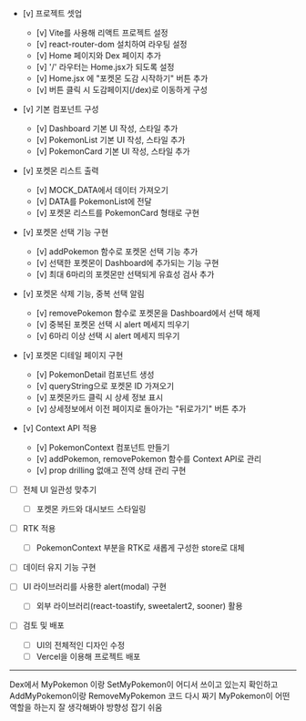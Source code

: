 - [v] 프로젝트 셋업

  - [v] Vite를 사용해 리액트 프로젝트 설정
  - [v] react-router-dom 설치하여 라우팅 설정
  - [v] Home 페이지와 Dex 페이지 추가
  - [v] '/' 라우터는 Home.jsx가 되도록 설정
  - [v] Home.jsx 에 "포켓몬 도감 시작하기" 버튼 추가
  - [v] 버튼 클릭 시 도감페이지(/dex)로 이동하게 구성

- [v] 기본 컴포넌트 구성

  - [v] Dashboard 기본 UI 작성, 스타일 추가
  - [v] PokemonList 기본 UI 작성, 스타일 추가
  - [v] PokemonCard 기본 UI 작성, 스타일 추가

- [v] 포켓몬 리스트 출력

  - [v] MOCK_DATA에서 데이터 가져오기
  - [v] DATA를 PokemonList에 전달
  - [v] 포켓몬 리스트를 PokemonCard 형태로 구현

- [v] 포켓몬 선택 기능 구현

  - [v] addPokemon 함수로 포켓몬 선택 기능 추가
  - [v] 선택한 포켓몬이 Dashboard에 추가되는 기능 구현
  - [v] 최대 6마리의 포켓몬만 선택되게 유효성 검사 추가

- [v] 포켓몬 삭제 기능, 중복 선택 알림

  - [v] removePokemon 함수로 포켓몬을 Dashboard에서 선택 해제
  - [v] 중복된 포켓몬 선택 시 alert 메세지 띄우기
  - [v] 6마리 이상 선택 시 alert 메세지 띄우기

- [v] 포켓몬 디테일 페이지 구현

  - [v] PokemonDetail 컴포넌트 생성
  - [v] queryString으로 포켓몬 ID 가져오기
  - [v] 포켓몬카드 클릭 시 상세 정보 표시
  - [v] 상세정보에서 이전 페이지로 돌아가는 "뒤로가기" 버튼 추가

- [v] Context API 적용

  - [v] PokemonContext 컴포넌트 만들기
  - [v] addPokemon, removePokemon 함수를 Context API로 관리
  - [v] prop drilling 없애고 전역 상태 관리 구현

- [ ] 전체 UI 일관성 맞추기

  - [ ] 포켓몬 카드와 대시보드 스타일링

- [ ] RTK 적용

  - [ ] PokemonContext 부분을 RTK로 새롭게 구성한 store로 대체

- [ ] 데이터 유지 기능 구현
- [ ] UI 라이브러리를 사용한 alert(modal) 구현

  - [ ] 외부 라이브러리(react-toastify, sweetalert2, sooner) 활용

- [ ] 검토 및 배포
  - [ ] UI의 전체적인 디자인 수정
  - [ ] Vercel을 이용해 프로젝트 배포

---

Dex에서 MyPokemon 이랑 SetMyPokemon이 어디서 쓰이고 있는지 확인하고
AddMyPokemon이랑 RemoveMyPokemon 코드 다시 짜기
MyPokemon이 어떤 역할을 하는지 잘 생각해봐야 방향성 잡기 쉬움
